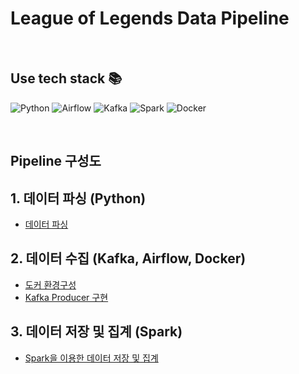 # League of Legends Data Pipeline
<br />

<h2> Use tech stack 📚 </h2>

![Python](https://img.shields.io/badge/-Python-007ACC?style=for-the-badge&logo=Python&logoColor=ffffff)
![Airflow](https://img.shields.io/badge/-airflow-F05032?style=for-the-badge&logo=Apache-airflow&logoColor=ffffff)
![Kafka](https://img.shields.io/badge/-Kafka-222222?style=for-the-badge&logo=Apache-Kafka)
![Spark](https://img.shields.io/badge/-Spark-F05032?style=for-the-badge&logo=Apache-Spark&logoColor=ffffff)
![Docker](https://img.shields.io/badge/-Docker-46a2f1?style=for-the-badge&logo=docker&logoColor=ffffff)

<br/>

## Pipeline 구성도

## 1. 데이터 파싱 (Python)
- [데이터 파싱](./python/README.md)

## 2. 데이터 수집 (Kafka, Airflow, Docker)
- [도커 환경구성](./docker/README.md)
- [Kafka Producer 구현](./airflow_kafka/README.md)

## 3. 데이터 저장 및 집계 (Spark)
- [Spark을 이용한 데이터 저장 및 집계](./spark/README.md)



